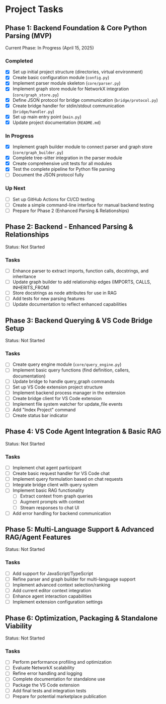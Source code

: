 # Project Tasks

## Phase 1: Backend Foundation & Core Python Parsing (MVP)
Current Phase: In Progress (April 15, 2025)

### Completed
- [x] Set up initial project structure (directories, virtual environment)
- [x] Create basic configuration module (`config.py`)
- [x] Implement parser module skeleton (`core/parser.py`)
- [x] Implement graph store module for NetworkX integration (`core/graph_store.py`)
- [x] Define JSON protocol for bridge communication (`bridge/protocol.py`)
- [x] Create bridge handler for stdin/stdout communication (`bridge/handler.py`)
- [x] Set up main entry point (`main.py`)
- [x] Update project documentation (`README.md`)

### In Progress
- [x] Implement graph builder module to connect parser and graph store (`core/graph_builder.py`)
- [x] Complete tree-sitter integration in the parser module
- [x] Create comprehensive unit tests for all modules
- [x] Test the complete pipeline for Python file parsing
- [ ] Document the JSON protocol fully

### Up Next
- [ ] Set up GitHub Actions for CI/CD testing
- [ ] Create a simple command-line interface for manual backend testing
- [ ] Prepare for Phase 2 (Enhanced Parsing & Relationships)

## Phase 2: Backend - Enhanced Parsing & Relationships
Status: Not Started

### Tasks
- [ ] Enhance parser to extract imports, function calls, docstrings, and inheritance
- [ ] Update graph builder to add relationship edges (IMPORTS, CALLS, INHERITS_FROM)
- [ ] Store docstrings as node attributes for use in RAG
- [ ] Add tests for new parsing features
- [ ] Update documentation to reflect enhanced capabilities

## Phase 3: Backend Querying & VS Code Bridge Setup
Status: Not Started

### Tasks
- [ ] Create query engine module (`core/query_engine.py`)
- [ ] Implement basic query functions (find definition, callers, documentation)
- [ ] Update bridge to handle query_graph commands
- [ ] Set up VS Code extension project structure
- [ ] Implement backend process manager in the extension
- [ ] Create bridge client for VS Code extension
- [ ] Implement file system watcher for update_file events
- [ ] Add "Index Project" command
- [ ] Create status bar indicator

## Phase 4: VS Code Agent Integration & Basic RAG
Status: Not Started

### Tasks
- [ ] Implement chat agent participant
- [ ] Create basic request handler for VS Code chat
- [ ] Implement query formulation based on chat requests
- [ ] Integrate bridge client with query system
- [ ] Implement basic RAG functionality
  - [ ] Extract context from graph queries
  - [ ] Augment prompts with context
  - [ ] Stream responses to chat UI
- [ ] Add error handling for backend communication

## Phase 5: Multi-Language Support & Advanced RAG/Agent Features
Status: Not Started

### Tasks
- [ ] Add support for JavaScript/TypeScript
- [ ] Refine parser and graph builder for multi-language support
- [ ] Implement advanced context selection/ranking
- [ ] Add current editor context integration
- [ ] Enhance agent interaction capabilities
- [ ] Implement extension configuration settings

## Phase 6: Optimization, Packaging & Standalone Viability
Status: Not Started

### Tasks
- [ ] Perform performance profiling and optimization
- [ ] Evaluate NetworkX scalability
- [ ] Refine error handling and logging
- [ ] Complete documentation for standalone use
- [ ] Package the VS Code extension
- [ ] Add final tests and integration tests
- [ ] Prepare for potential marketplace publication
